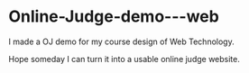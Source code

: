 # Online-Judge-demo---web

I made a OJ demo for my course design of Web Technology.

Hope someday I can turn it into a usable online judge website. 
